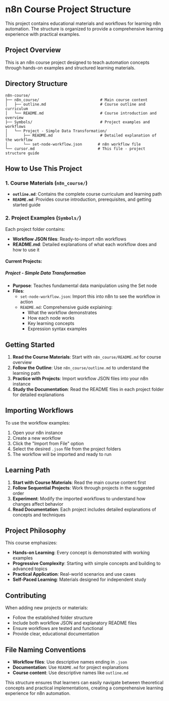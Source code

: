 # n8n Course Project Structure

This project contains educational materials and workflows for learning n8n automation. The structure is organized to provide a comprehensive learning experience with practical examples.

## Project Overview

This is an n8n course project designed to teach automation concepts through hands-on examples and structured learning materials.

## Directory Structure

```
n8n-course/
├── n8n_course/                           # Main course content
│   ├── outline.md                        # Course outline and curriculum
│   └── README.md                         # Course introduction and overview
├── Symbols/                              # Project examples and workflows
│   └── Project - Simple Data Transformation/
│       ├── README.md                     # Detailed explanation of the workflow
│       └── set-node-workflow.json       # n8n workflow file
└── cursor.md                            # This file - project structure guide
```

## How to Use This Project

### 1. Course Materials (`n8n_course/`)
- **`outline.md`**: Contains the complete course curriculum and learning path
- **`README.md`**: Provides course introduction, prerequisites, and getting started guide

### 2. Project Examples (`Symbols/`)
Each project folder contains:
- **Workflow JSON files**: Ready-to-import n8n workflows
- **README.md**: Detailed explanations of what each workflow does and how to use it

#### Current Projects:

##### Project - Simple Data Transformation
- **Purpose**: Teaches fundamental data manipulation using the Set node
- **Files**:
  - `set-node-workflow.json`: Import this into n8n to see the workflow in action
  - `README.md`: Comprehensive guide explaining:
    - What the workflow demonstrates
    - How each node works
    - Key learning concepts
    - Expression syntax examples

## Getting Started

1. **Read the Course Materials**: Start with `n8n_course/README.md` for course overview
2. **Follow the Outline**: Use `n8n_course/outline.md` to understand the learning path
3. **Practice with Projects**: Import workflow JSON files into your n8n instance
4. **Study the Documentation**: Read the README files in each project folder for detailed explanations

## Importing Workflows

To use the workflow examples:

1. Open your n8n instance
2. Create a new workflow
3. Click the "Import from File" option
4. Select the desired `.json` file from the project folders
5. The workflow will be imported and ready to run

## Learning Path

1. **Start with Course Materials**: Read the main course content first
2. **Follow Sequential Projects**: Work through projects in the suggested order
3. **Experiment**: Modify the imported workflows to understand how changes affect behavior
4. **Read Documentation**: Each project includes detailed explanations of concepts and techniques

## Project Philosophy

This course emphasizes:
- **Hands-on Learning**: Every concept is demonstrated with working examples
- **Progressive Complexity**: Starting with simple concepts and building to advanced topics
- **Practical Application**: Real-world scenarios and use cases
- **Self-Paced Learning**: Materials designed for independent study

## Contributing

When adding new projects or materials:
- Follow the established folder structure
- Include both workflow JSON and explanatory README files
- Ensure workflows are tested and functional
- Provide clear, educational documentation

## File Naming Conventions

- **Workflow files**: Use descriptive names ending in `.json`
- **Documentation**: Use `README.md` for project explanations
- **Course content**: Use descriptive names like `outline.md`

This structure ensures that learners can easily navigate between theoretical concepts and practical implementations, creating a comprehensive learning experience for n8n automation.
